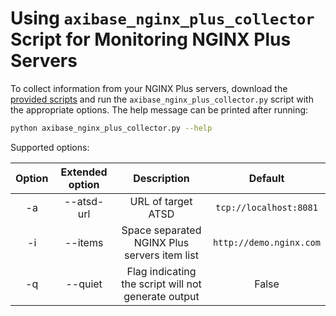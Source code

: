 # Using `axibase_nginx_plus_collector` Script for Monitoring NGINX Plus Servers

To collect information from your NGINX Plus servers, download the [provided scripts](https://github.com/axibase/axibase-collector/tree/master/jobs/examples/nginx-plus/axibase-nginx-plus-collector/src) and run the `axibase_nginx_plus_collector.py` script with the appropriate options.
The help message can be printed after running:

```sh
python axibase_nginx_plus_collector.py --help
```

Supported options:

|Option|Extended option|    Description                                         |                 Default               |
|:----:|:-------------:|:------------------------------------------------------:|:-------------------------------------:|
|-a    | --atsd-url    | URL of target ATSD                                     | `tcp://localhost:8081`                 |
|-i    | --items       | Space separated NGINX Plus servers item list           | `http://demo.nginx.com`                 |
|-q    | --quiet       | Flag indicating the script will not generate output    | False                                 |
